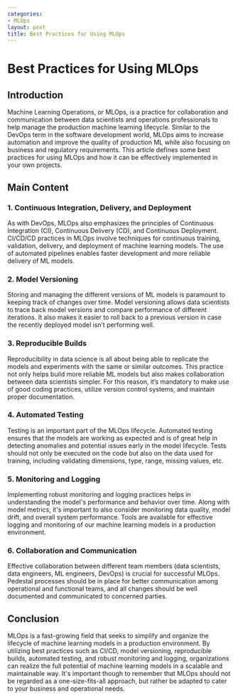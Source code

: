 ```yaml
---
categories:
- MLOps
layout: post
title: Best Practices for Using MLOps
---
```


# Best Practices for Using MLOps

## Introduction

Machine Learning Operations, or MLOps, is a practice for collaboration and communication between data scientists and operations professionals to help manage the production machine learning lifecycle. Similar to the DevOps term in the software development world, MLOps aims to increase automation and improve the quality of production ML while also focusing on business and regulatory requirements. This article defines some best practices for using MLOps and how it can be effectively implemented in your own projects.

## Main Content

### 1. Continuous Integration, Delivery, and Deployment

As with DevOps, MLOps also emphasizes the principles of Continuous Integration (CI), Continuous Delivery (CD), and Continuous Deployment. CI/CD/CD practices in MLOps involve techniques for continuous training, validation, delivery, and deployment of machine learning models. The use of automated pipelines enables faster development and more reliable delivery of ML models.

### 2. Model Versioning 

Storing and managing the different versions of ML models is paramount to keeping track of changes over time. Model versioning allows data scientists to trace back model versions and compare performance of different iterations. It also makes it easier to roll back to a previous version in case the recently deployed model isn’t performing well. 

### 3. Reproducible Builds

Reproducibility in data science is all about being able to replicate the models and experiments with the same or similar outcomes. This practice not only helps build more reliable ML models but also makes collaboration between data scientists simpler. For this reason, it’s mandatory to make use of good coding practices, utilize version control systems, and maintain proper documentation.

### 4. Automated Testing

Testing is an important part of the MLOps lifecycle. Automated testing ensures that the models are working as expected and is of great help in detecting anomalies and potential issues early in the model lifecycle. Tests should not only be executed on the code but also on the data used for training, including validating dimensions, type, range, missing values, etc.

### 5. Monitoring and Logging 

Implementing robust monitoring and logging practices helps in understanding the model's performance and behavior over time. Along with model metrics, it's important to also consider monitoring data quality, model drift, and overall system performance. Tools are available for effective logging and monitoring of our machine learning models in a production environment.

### 6. Collaboration and Communication

Effective collaboration between different team members (data scientists, data engineers, ML engineers, DevOps) is crucial for successful MLOps. Pedestal processes should be in place for better communication among operational and functional teams, and all changes should be well documented and communicated to concerned parties. 

## Conclusion 

MLOps is a fast-growing field that seeks to simplify and organize the lifecycle of machine learning models in a production environment. By utilizing best practices such as CI/CD, model versioning, reproducible builds, automated testing, and robust monitoring and logging, organizations can realize the full potential of machine learning models in a scalable and maintainable way. It's important though to remember that MLOps should not be regarded as a one-size-fits-all approach, but rather be adapted to cater to your business and operational needs.